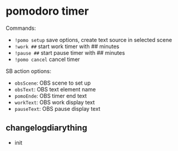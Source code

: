 # pomodoro timer

Commands:
- `!pomo setup` save options, create text source in selected scene
- `!work ##` start work timer with ## minutes
- `!pause ##` start pause timer with ## minutes
- `!pomo cancel` cancel timer

SB action options:
- `obsScene`: OBS scene to set up
- `obsText`: OBS text element name
- `pomoEnde`: OBS timer end text
- `workText`: OBS work display text
- `pauseText`: OBS pause display text

## changelogdiarything

- init
